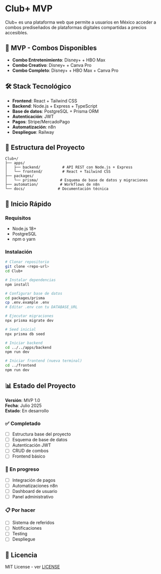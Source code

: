 # Club+ MVP

Club+ es una plataforma web que permite a usuarios en México acceder a combos prediseñados de plataformas digitales compartidas a precios accesibles.

## 🎯 MVP - Combos Disponibles

- **Combo Entretenimiento**: Disney+ + HBO Max
- **Combo Creativo**: Disney+ + Canva Pro  
- **Combo Completo**: Disney+ + HBO Max + Canva Pro

## 🛠️ Stack Tecnológico

- **Frontend**: React + Tailwind CSS
- **Backend**: Node.js + Express + TypeScript
- **Base de datos**: PostgreSQL + Prisma ORM
- **Autenticación**: JWT
- **Pagos**: Stripe/MercadoPago
- **Automatización**: n8n
- **Despliegue**: Railway

## 📁 Estructura del Proyecto

```
Club+/
├── apps/
│   ├── backend/          # API REST con Node.js + Express
│   └── frontend/         # React + Tailwind CSS
├── packages/
│   └── prisma/          # Esquema de base de datos y migraciones
├── automation/          # Workflows de n8n
└── docs/               # Documentación técnica
```

## 🚀 Inicio Rápido

### Requisitos
- Node.js 18+
- PostgreSQL
- npm o yarn

### Instalación
```bash
# Clonar repositorio
git clone <repo-url>
cd Club+

# Instalar dependencias
npm install

# Configurar base de datos
cd packages/prisma
cp .env.example .env
# Editar .env con tu DATABASE_URL

# Ejecutar migraciones
npx prisma migrate dev

# Seed inicial
npx prisma db seed

# Iniciar backend
cd ../../apps/backend
npm run dev

# Iniciar frontend (nueva terminal)
cd ../frontend
npm run dev
```

## 📊 Estado del Proyecto

**Versión**: MVP 1.0  
**Fecha**: Julio 2025  
**Estado**: En desarrollo

### ✅ Completado
- [ ] Estructura base del proyecto
- [ ] Esquema de base de datos
- [ ] Autenticación JWT
- [ ] CRUD de combos
- [ ] Frontend básico

### 🚧 En progreso
- [ ] Integración de pagos
- [ ] Automatizaciones n8n
- [ ] Dashboard de usuario
- [ ] Panel administrativo

### 📋 Por hacer
- [ ] Sistema de referidos
- [ ] Notificaciones
- [ ] Testing
- [ ] Despliegue

## 📄 Licencia

MIT License - ver [LICENSE](LICENSE)
